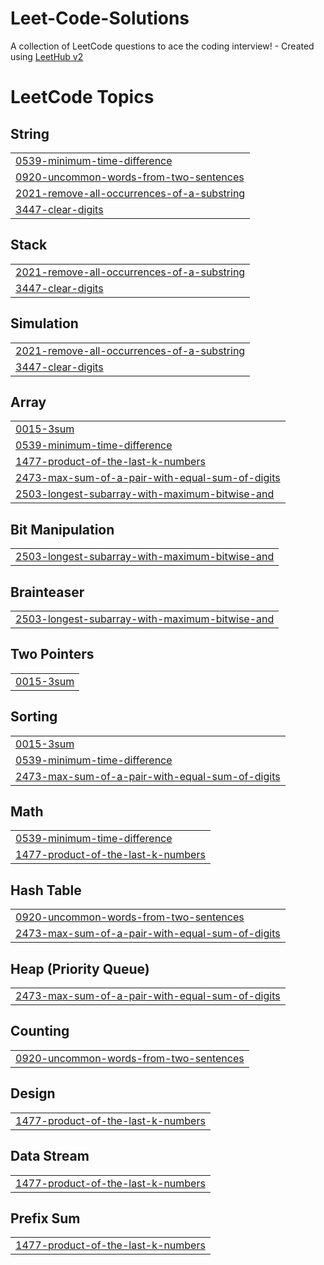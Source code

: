 # Leet-Code-Solutions
A collection of LeetCode questions to ace the coding interview! - Created using [LeetHub v2](https://github.com/arunbhardwaj/LeetHub-2.0)

<!---LeetCode Topics Start-->
# LeetCode Topics
## String
|  |
| ------- |
| [0539-minimum-time-difference](https://github.com/ashwanikatiyar/Leet-Code-Solutions/tree/master/0539-minimum-time-difference) |
| [0920-uncommon-words-from-two-sentences](https://github.com/ashwanikatiyar/Leet-Code-Solutions/tree/master/0920-uncommon-words-from-two-sentences) |
| [2021-remove-all-occurrences-of-a-substring](https://github.com/ashwanikatiyar/Leet-Code-Solutions/tree/master/2021-remove-all-occurrences-of-a-substring) |
| [3447-clear-digits](https://github.com/ashwanikatiyar/Leet-Code-Solutions/tree/master/3447-clear-digits) |
## Stack
|  |
| ------- |
| [2021-remove-all-occurrences-of-a-substring](https://github.com/ashwanikatiyar/Leet-Code-Solutions/tree/master/2021-remove-all-occurrences-of-a-substring) |
| [3447-clear-digits](https://github.com/ashwanikatiyar/Leet-Code-Solutions/tree/master/3447-clear-digits) |
## Simulation
|  |
| ------- |
| [2021-remove-all-occurrences-of-a-substring](https://github.com/ashwanikatiyar/Leet-Code-Solutions/tree/master/2021-remove-all-occurrences-of-a-substring) |
| [3447-clear-digits](https://github.com/ashwanikatiyar/Leet-Code-Solutions/tree/master/3447-clear-digits) |
## Array
|  |
| ------- |
| [0015-3sum](https://github.com/ashwanikatiyar/Leet-Code-Solutions/tree/master/0015-3sum) |
| [0539-minimum-time-difference](https://github.com/ashwanikatiyar/Leet-Code-Solutions/tree/master/0539-minimum-time-difference) |
| [1477-product-of-the-last-k-numbers](https://github.com/ashwanikatiyar/Leet-Code-Solutions/tree/master/1477-product-of-the-last-k-numbers) |
| [2473-max-sum-of-a-pair-with-equal-sum-of-digits](https://github.com/ashwanikatiyar/Leet-Code-Solutions/tree/master/2473-max-sum-of-a-pair-with-equal-sum-of-digits) |
| [2503-longest-subarray-with-maximum-bitwise-and](https://github.com/ashwanikatiyar/Leet-Code-Solutions/tree/master/2503-longest-subarray-with-maximum-bitwise-and) |
## Bit Manipulation
|  |
| ------- |
| [2503-longest-subarray-with-maximum-bitwise-and](https://github.com/ashwanikatiyar/Leet-Code-Solutions/tree/master/2503-longest-subarray-with-maximum-bitwise-and) |
## Brainteaser
|  |
| ------- |
| [2503-longest-subarray-with-maximum-bitwise-and](https://github.com/ashwanikatiyar/Leet-Code-Solutions/tree/master/2503-longest-subarray-with-maximum-bitwise-and) |
## Two Pointers
|  |
| ------- |
| [0015-3sum](https://github.com/ashwanikatiyar/Leet-Code-Solutions/tree/master/0015-3sum) |
## Sorting
|  |
| ------- |
| [0015-3sum](https://github.com/ashwanikatiyar/Leet-Code-Solutions/tree/master/0015-3sum) |
| [0539-minimum-time-difference](https://github.com/ashwanikatiyar/Leet-Code-Solutions/tree/master/0539-minimum-time-difference) |
| [2473-max-sum-of-a-pair-with-equal-sum-of-digits](https://github.com/ashwanikatiyar/Leet-Code-Solutions/tree/master/2473-max-sum-of-a-pair-with-equal-sum-of-digits) |
## Math
|  |
| ------- |
| [0539-minimum-time-difference](https://github.com/ashwanikatiyar/Leet-Code-Solutions/tree/master/0539-minimum-time-difference) |
| [1477-product-of-the-last-k-numbers](https://github.com/ashwanikatiyar/Leet-Code-Solutions/tree/master/1477-product-of-the-last-k-numbers) |
## Hash Table
|  |
| ------- |
| [0920-uncommon-words-from-two-sentences](https://github.com/ashwanikatiyar/Leet-Code-Solutions/tree/master/0920-uncommon-words-from-two-sentences) |
| [2473-max-sum-of-a-pair-with-equal-sum-of-digits](https://github.com/ashwanikatiyar/Leet-Code-Solutions/tree/master/2473-max-sum-of-a-pair-with-equal-sum-of-digits) |
## Heap (Priority Queue)
|  |
| ------- |
| [2473-max-sum-of-a-pair-with-equal-sum-of-digits](https://github.com/ashwanikatiyar/Leet-Code-Solutions/tree/master/2473-max-sum-of-a-pair-with-equal-sum-of-digits) |
## Counting
|  |
| ------- |
| [0920-uncommon-words-from-two-sentences](https://github.com/ashwanikatiyar/Leet-Code-Solutions/tree/master/0920-uncommon-words-from-two-sentences) |
## Design
|  |
| ------- |
| [1477-product-of-the-last-k-numbers](https://github.com/ashwanikatiyar/Leet-Code-Solutions/tree/master/1477-product-of-the-last-k-numbers) |
## Data Stream
|  |
| ------- |
| [1477-product-of-the-last-k-numbers](https://github.com/ashwanikatiyar/Leet-Code-Solutions/tree/master/1477-product-of-the-last-k-numbers) |
## Prefix Sum
|  |
| ------- |
| [1477-product-of-the-last-k-numbers](https://github.com/ashwanikatiyar/Leet-Code-Solutions/tree/master/1477-product-of-the-last-k-numbers) |
<!---LeetCode Topics End-->